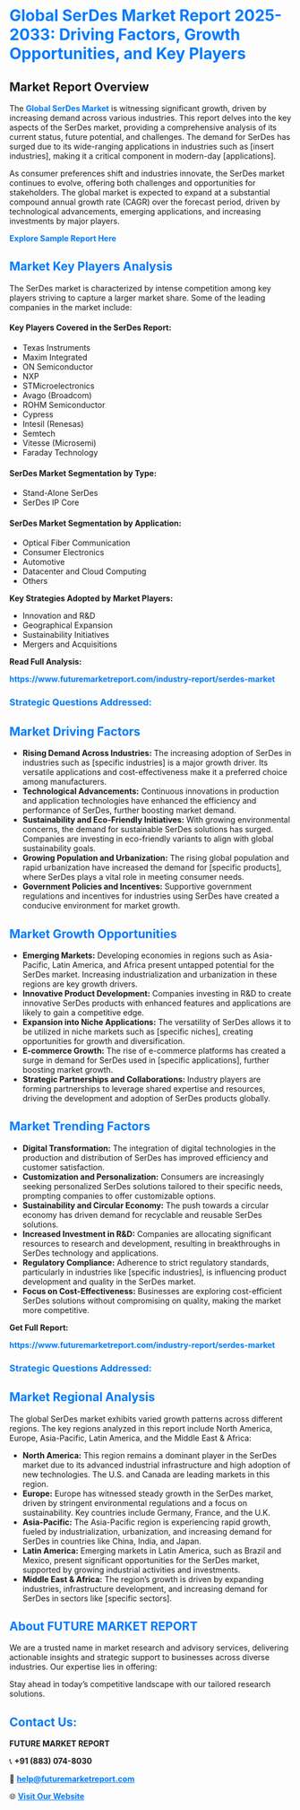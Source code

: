 <h1 style="color: #007BFF;">Global SerDes Market Report 2025-2033: Driving Factors, Growth Opportunities, and Key Players</h1>

<section id="overview">
<h2>Market Report Overview</h2>
<p>The <a href="https://www.futuremarketreport.com/industry-report/serdes-market" style="color: #007BFF; text-decoration: none;"><strong>Global SerDes Market</strong></a> is witnessing significant growth, driven by increasing demand across various industries. This report delves into the key aspects of the SerDes market, providing a comprehensive analysis of its current status, future potential, and challenges. The demand for SerDes has surged due to its wide-ranging applications in industries such as [insert industries], making it a critical component in modern-day [applications].</p>
<p>As consumer preferences shift and industries innovate, the SerDes market continues to evolve, offering both challenges and opportunities for stakeholders. The global market is expected to expand at a substantial compound annual growth rate (CAGR) over the forecast period, driven by technological advancements, emerging applications, and increasing investments by major players.</p>
</section>

<section id="overview">
<p><a href="https://www.futuremarketreport.com/request-sample/reportId=57030" style="color: #007BFF; text-decoration: none;"><strong>Explore Sample Report Here</strong></a></p>
</section>

<section id="key-players">
<h2 style="color: #007BFF;">Market Key Players Analysis</h2>
<p>The SerDes market is characterized by intense competition among key players striving to capture a larger market share. Some of the leading companies in the market include:</p>
<h4>Key Players Covered in the SerDes Report:</h4>
<ul><li>Texas Instruments</li><li>Maxim Integrated</li><li>ON Semiconductor</li><li>NXP</li><li>STMicroelectronics</li><li>Avago (Broadcom)</li><li>ROHM Semiconductor</li><li>Cypress</li><li>Intesil (Renesas)</li><li>Semtech</li><li>Vitesse (Microsemi)</li><li>Faraday Technology</li></ul>
<h4>SerDes Market Segmentation by Type:</h4>
<ul><li>Stand-Alone SerDes</li><li>SerDes IP Core</li></ul>

<h4>SerDes Market Segmentation by Application:</h4>
<ul><li>Optical Fiber Communication</li><li>Consumer Electronics</li><li>Automotive</li><li>Datacenter and Cloud Computing</li><li>Others</li></ul>
<p><strong>Key Strategies Adopted by Market Players:</strong></p>
<ul>
<li>Innovation and R&D</li>
<li>Geographical Expansion</li>
<li>Sustainability Initiatives</li>
<li>Mergers and Acquisitions</li>
</ul>
</section>

<section>
<p><strong>Read Full Analysis: </strong></p><a href="https://www.futuremarketreport.com/industry-report/serdes-market" style="color: #007BFF; text-decoration: none;"><strong>https://www.futuremarketreport.com/industry-report/serdes-market</strong></a>
<h3 style="color: #007BFF;">Strategic Questions Addressed:</h3>
</section>

<section id="driving-factors">
<h2 style="color: #007BFF;">Market Driving Factors</h2>
<ul>
<li><strong>Rising Demand Across Industries:</strong> The increasing adoption of SerDes in industries such as [specific industries] is a major growth driver. Its versatile applications and cost-effectiveness make it a preferred choice among manufacturers.</li>
<li><strong>Technological Advancements:</strong> Continuous innovations in production and application technologies have enhanced the efficiency and performance of SerDes, further boosting market demand.</li>
<li><strong>Sustainability and Eco-Friendly Initiatives:</strong> With growing environmental concerns, the demand for sustainable SerDes solutions has surged. Companies are investing in eco-friendly variants to align with global sustainability goals.</li>
<li><strong>Growing Population and Urbanization:</strong> The rising global population and rapid urbanization have increased the demand for [specific products], where SerDes plays a vital role in meeting consumer needs.</li>
<li><strong>Government Policies and Incentives:</strong> Supportive government regulations and incentives for industries using SerDes have created a conducive environment for market growth.</li>
</ul>
</section>

<section id="growth-opportunities">
<h2 style="color: #007BFF;">Market Growth Opportunities</h2>
<ul>
<li><strong>Emerging Markets:</strong> Developing economies in regions such as Asia-Pacific, Latin America, and Africa present untapped potential for the SerDes market. Increasing industrialization and urbanization in these regions are key growth drivers.</li>
<li><strong>Innovative Product Development:</strong> Companies investing in R&D to create innovative SerDes products with enhanced features and applications are likely to gain a competitive edge.</li>
<li><strong>Expansion into Niche Applications:</strong> The versatility of SerDes allows it to be utilized in niche markets such as [specific niches], creating opportunities for growth and diversification.</li>
<li><strong>E-commerce Growth:</strong> The rise of e-commerce platforms has created a surge in demand for SerDes used in [specific applications], further boosting market growth.</li>
<li><strong>Strategic Partnerships and Collaborations:</strong> Industry players are forming partnerships to leverage shared expertise and resources, driving the development and adoption of SerDes products globally.</li>
</ul>
</section>

<section id="trending-factors">
<h2 style="color: #007BFF;">Market Trending Factors</h2>
<ul>
<li><strong>Digital Transformation:</strong> The integration of digital technologies in the production and distribution of SerDes has improved efficiency and customer satisfaction.</li>
<li><strong>Customization and Personalization:</strong> Consumers are increasingly seeking personalized SerDes solutions tailored to their specific needs, prompting companies to offer customizable options.</li>
<li><strong>Sustainability and Circular Economy:</strong> The push towards a circular economy has driven demand for recyclable and reusable SerDes solutions.</li>
<li><strong>Increased Investment in R&D:</strong> Companies are allocating significant resources to research and development, resulting in breakthroughs in SerDes technology and applications.</li>
<li><strong>Regulatory Compliance:</strong> Adherence to strict regulatory standards, particularly in industries like [specific industries], is influencing product development and quality in the SerDes market.</li>
<li><strong>Focus on Cost-Effectiveness:</strong> Businesses are exploring cost-efficient SerDes solutions without compromising on quality, making the market more competitive.</li>
</ul>
</section>

<section>
<p><strong>Get Full Report: </strong></p><a href="https://www.futuremarketreport.com/industry-report/serdes-market" style="color: #007BFF; text-decoration: none;"><strong>https://www.futuremarketreport.com/industry-report/serdes-market</strong></a>
<h3 style="color: #007BFF;">Strategic Questions Addressed:</h3>
</section>


<section id="regional-analysis">
<h2 style="color: #007BFF;">Market Regional Analysis</h2>
<p>The global SerDes market exhibits varied growth patterns across different regions. The key regions analyzed in this report include North America, Europe, Asia-Pacific, Latin America, and the Middle East & Africa:</p>
<ul>
<li><strong>North America:</strong> This region remains a dominant player in the SerDes market due to its advanced industrial infrastructure and high adoption of new technologies. The U.S. and Canada are leading markets in this region.</li>
<li><strong>Europe:</strong> Europe has witnessed steady growth in the SerDes market, driven by stringent environmental regulations and a focus on sustainability. Key countries include Germany, France, and the U.K.</li>
<li><strong>Asia-Pacific:</strong> The Asia-Pacific region is experiencing rapid growth, fueled by industrialization, urbanization, and increasing demand for SerDes in countries like China, India, and Japan.</li>
<li><strong>Latin America:</strong> Emerging markets in Latin America, such as Brazil and Mexico, present significant opportunities for the SerDes market, supported by growing industrial activities and investments.</li>
<li><strong>Middle East & Africa:</strong> The region’s growth is driven by expanding industries, infrastructure development, and increasing demand for SerDes in sectors like [specific sectors].</li>
</ul>
</section>

<footer>
<h2 style="color: #007BFF;">About FUTURE MARKET REPORT</h2>
<p>We are a trusted name in market research and advisory services, delivering actionable insights and strategic support to businesses across diverse industries. Our expertise lies in offering:</p>

<p>Stay ahead in today’s competitive landscape with our tailored research solutions.</p>

<h2 style="color: #007BFF;">Contact Us:</h2>
<p><strong>FUTURE MARKET REPORT</strong></p>
<p>📞 <strong>+91 (883) 074-8030</strong></p>
<p>📧 <strong><a href="mailto:help@futuremarketreport.com" style="color: #007BFF;">help@futuremarketreport.com</a></strong></p>
<p>🌐 <strong><a href="https://www.futuremarketreport.com/" style="color: #007BFF;">Visit Our Website</a></strong></p>
</footer>